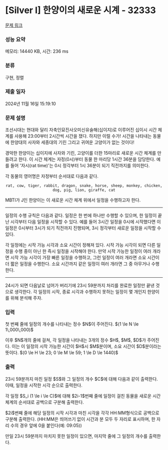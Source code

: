 # [Silver I] 한양이의 새로운 시계 - 32333 

[문제 링크](https://www.acmicpc.net/problem/32333) 

### 성능 요약

메모리: 14440 KB, 시간: 236 ms

### 분류

구현, 정렬

### 제출 일자

2024년 11월 16일 15:19:10

### 문제 설명

<p>조선시대는 현대와 달리 자축인묘진사오미신유술해(십이지)로 이루어진 십이시 시간 체계를 사용해 23:00부터 2시간씩 시간을 쟀다. 하지만 이럴 수가! 시간을 나타내는 동물에 한양대의 사자와 세종대의 기린 그리고 귀여운 고양이가 없는 것이다!</p>

<p>경악한 한양이는 십이지에 사자와 기린, 고양이를 더한 15마리로 새로운 시간 체계를 만들려고 한다. 이 시간 체계는 자정(0시)부터 동물 한 마리당 1시간 36분을 담당한다. 예를 들어 '자시(rat time)'는 0시 정각부터 1시 36분이 되기 직전까지를 의미한다.</p>

<p>각 동물의 영어명은 자정부터 순서대로 다음과 같다.</p>

<p style="text-align: center;"><code>rat, cow, tiger, rabbit, dragon, snake, horse, sheep, monkey, chicken, dog, pig, lion, giraffe, cat</code></p>

<p>MBTI가 J인 한양이는 이 새로운 시간 체계 위에서 일정을 수행하고자 한다.</p>

<hr>
<p>일정의 수행 규칙은 다음과 같다. 일정은 한 번에 하나만 수행할 수 있으며, 한 일정이 끝난 시각부터 다음 일정을 시작할 수 있다. 예를 들어 3시간 일정을 0시에 시작했다면 이 일정은 0시부터 3시가 되기 직전까지 진행되며, 3시 정각부터 새로운 일정을 시작할 수 있다.</p>

<p>각 일정에는 시작 가능 시각과 소요 시간이 정해져 있다. 시작 가능 시각이 되면 다른 일정을 수행 중이 아닌 한 즉시 일정을 시작해야 한다. 만약 시작 가능한 일정이 여러 개라면 시작 가능 시각이 가장 빠른 일정을 수행하고, 그런 일정이 여러 개라면 소요 시간이 더 짧은 일정을 수행한다. 소요 시간까지 같은 일정이 여러 개라면 그 중 아무거나 수행한다.</p>

<hr>
<p>24시가 되면 다음날로 넘어가 버리기에 23시 59분까지 처리를 완료한 일정만 끝낸 것으로 생각한다. 각 일정의 시작, 종료 시각과 수행하지 못하는 일정이 몇 개인지 한양이를 위해 분석해 주자.</p>

### 입력 

 <p>첫 번째 줄에 일정의 개수를 나타내는 정수 $N$이 주어진다. $(1 \le N \le 1\,000\,000)$</p>

<p>이후 $N$개의 줄에 걸쳐, 각 일정을 나타내는 3개의 정수 $H$, $M$, $D$가 주어진다. 이는 이 일정의 시작 가능한 시간이 $H$시 $M$분이며, 소요 시간이 $D$분이라는 뜻이다. $(0 \le H \le 23; 0 \le M \le 59; 1 \le D \le 1440)$</p>

### 출력 

 <p>23시 59분까지 마친 일정 $S$와 그 일정의 개수 $C$에 대해 다음과 같이 출력한다. 이때, 일정을 시작한 시각 순으로 출력한다.</p>

<p>각 일정 $S_i (1 \le i \le C)$에 대해 $2i-1$번째 줄에 일정이 걸친 동물을 새로운 시간 체계의 순서대로 공백으로 구분해 출력한다.</p>

<p>$2i$번째 줄에 해당 일정의 시작 시각과 마친 시각을 각각 HH:MM형식으로 공백으로 구분해 출력한다. (HH:MM은 띄어쓰기 없이 시간과 분 모두 두 자리로 표시하며, 한 자리 수의 경우 앞에 0을 붙인다(예: 09:05))</p>

<p>만일 23시 59분까지 마치지 못한 일정이 있으면, 마지막 줄에 그 일정의 개수를 출력한다.</p>

